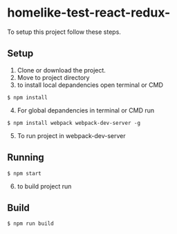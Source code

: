 # homelike-test-react-redux-


To setup this project follow these steps.

## Setup

1) Clone or download the project.
2) Move to project directory
3) to install local depandencies open terminal or CMD 
```
$ npm install
```
4) For global depandencies in terminal or CMD run 
```
$ npm install webpack webpack-dev-server -g
```
5) To run project in webpack-dev-server
## Running

```
$ npm start
```
6) to build project run
## Build

```
$ npm run build
```
